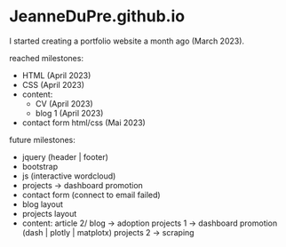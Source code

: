 # JeanneDuPre.github.io


I started creating a portfolio website a month ago (March 2023).

reached milestones:
  - HTML (April 2023)
  - CSS (April 2023)
  - content: 
    - CV (April 2023)
    - blog 1 (April 2023)
   - contact form html/css (Mai 2023)
 
future milestones:
  - jquery (header | footer)
  - bootstrap
  - js (interactive wordcloud)
  - projects -> dashboard promotion
  - contact form (connect to email failed)
  - blog layout
  - projects layout
  - content:
      article 2/ blog -> adoption 
      projects 1 -> dashboard promotion (dash | plotly | matplotx)
      projects 2 -> scraping 
